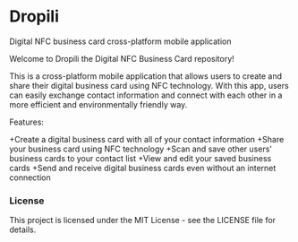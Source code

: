 # Dropili
Digital NFC business card cross-platform mobile application 

Welcome to Dropili the Digital NFC Business Card  repository!

This is a cross-platform mobile application that allows users to create and share their digital business card using NFC technology. With this app, users can easily exchange contact information and connect with each other in a more efficient and environmentally friendly way.

Features:

+Create a digital business card with all of your contact information
+Share your business card using NFC technology
+Scan and save other users' business cards to your contact list
+View and edit your saved business cards
+Send and receive digital business cards even without an internet connection

### License
This project is licensed under the MIT License - see the LICENSE file for details.

